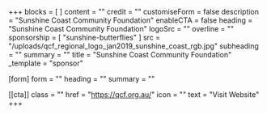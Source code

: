 +++
blocks = [ ]
content = ""
credit = ""
customiseForm = false
description = "Sunshine Coast Community Foundation"
enableCTA = false
heading = "Sunshine Coast Community Foundation"
logoSrc = ""
overline = ""
sponsorship = [ "sunshine-butterflies" ]
src = "/uploads/qcf_regional_logo_jan2019_sunshine_coast_rgb.jpg"
subheading = ""
summary = ""
title = "Sunshine Coast Community Foundation"
_template = "sponsor"

[form]
form = ""
heading = ""
summary = ""

[[cta]]
class = ""
href = "https://qcf.org.au/"
icon = ""
text = "Visit Website"
+++
